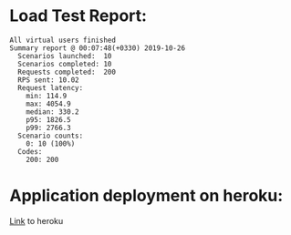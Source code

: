 # Load Test Report:

```
All virtual users finished
Summary report @ 00:07:48(+0330) 2019-10-26
  Scenarios launched:  10
  Scenarios completed: 10
  Requests completed:  200
  RPS sent: 10.02
  Request latency:
    min: 114.9
    max: 4054.9
    median: 330.2
    p95: 1826.5
    p99: 2766.3
  Scenario counts:
    0: 10 (100%)
  Codes:
    200: 200
```

# Application deployment on heroku:
[Link](https://net-eng-hw1.herokuapp.com/) to heroku